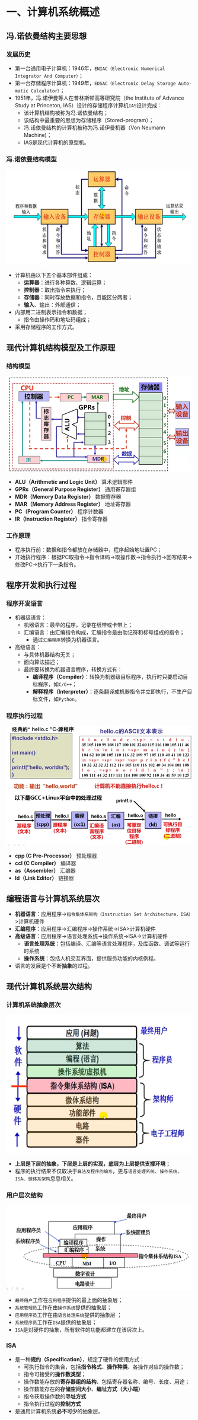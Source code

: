 # 一、计算机系统概述

## 冯.诺依曼结构主要思想

### 发展历史

- 第一台通用电子计算机：1946年，`ENIAC（Electronic Numerical Integrator And Computer）`；
- 第一台存储程序计算机：1949年，`EDSAC（Electronic Delay Storage Auto-matic Calculator）`；
- 1951年，冯.诺伊曼等人在普林斯顿高等研究院（the Institute of Advance Study at Princeton, IAS）设计的存储程序计算机`IAS`设计完成：
  - 该计算机结构被称为冯.诺依曼结构；
  - 该结构中最重要的思想为存储程序（Stored-program）；
  - 冯.诺依曼结构的计算机被称为冯.诺伊曼机器（Von Neumann Machine)；
  - IAS是现代计算机的原型机。

### 冯.诺依曼结构模型

![冯.诺依曼结构模型](https://raw.githubusercontent.com/Hugsy19/Picbed/master/img/20210403220646.png)

- 计算机由以下五个基本部件组成：
  - **运算器**：进行各种算数、逻辑运算；
  - **控制器**：取出指令来执行；
  - **存储器**：同时存放数据和指令，且能区分两者；
  - **输入**、输出：外部通信；
- 内部用二进制表示指令和数据；
  - 指令由操作码和地址码组成；
- 采用存储程序的工作方式。

## 现代计算机结构模型及工作原理

### 结构模型

![现代计算机结构模型](https://raw.githubusercontent.com/Hugsy19/Picbed/master/img/20210403220951.png)

- **ALU（Arithmetic and Logic Unit）** 算术逻辑部件
- **GPRs（General Purpose Register）** 通用寄存器组
- **MDR（Memory Data Register）** 数据寄存器
- **MAR（Memory Address Register）** 地址寄存器
- **PC（Program Counter）** 程序计数器
- **IR（Instruction Register）** 指令寄存器

### 工作原理

- 程序执行前：数据和指令都放在存储器中，程序起始地址置PC；
- 开始执行程序：根据PC取指令->指令译码->取操作数->指令执行->回写结果->修改PC->执行下一条指令。

## 程序开发和执行过程

### 程序开发语言

- 机器级语言：
  - 机器语言：最早的程序，记录在纸带或卡带上；
  - 汇编语言：由汇编指令构成，汇编指令是由助记符和标号组成的指令；
    - 通过`汇编程序`转换为机器语言。
- 高级语言：
  - 与具体机器结构无关；
  - 面向算法描述；
  - 最终要转换为机器语言程序，转换方式有：
    - **编译程序（Compiler）**：转换为机器级目标程序，执行时只要启动目标程序，如`C/C++`；
    - **解释程序（Interpreter）**：逐条翻译成机器指令并立即执行，不生产目标文件，如`Python`。

### 程序执行过程

![典型的程序转换处理过程](https://raw.githubusercontent.com/Hugsy19/Picbed/master/img/20210403221640.png)

- **cpp (C Pre-Processor）** 预处理器
- **ccl (C Compiler）** 编译器
- **as（Assembler）** 汇编器
- **ld（Link Editor）** 链接器
  
## 编程语言与计算机系统层次

- **机器语言**：应用程序->`指令集体系架构（Instruction Set Architecture，ISA）`>计算机硬件
- **汇编程序**：应用程序->汇编程序->操作系统->ISA>计算机硬件
- **高级语言**：应用程序->语言处理系统->操作系统->ISA->计算机硬件
  - **语言处理系统**：包括编译、汇编等语言处理程序，及库函数、调试等运行时系统
  - **操作系统**：包括人机交互界面，提供服务功能的内核例程。
- 语言的发展是个不断**抽象**的过程。

## 现代计算机系统层次结构

### 计算机系统抽象层次

![计算机系统抽象层次](https://raw.githubusercontent.com/Hugsy19/Picbed/master/img/20210403221956.png)

-  **上层是下层的抽象，下层是上层的实现，底层为上层提供支撑环境**；
-  程序的执行结果不仅取决于`算法及程序的编写`，更与`语言处理系统`、`操作系统`、`ISA`、`微体系架构`息息相关。

### 用户层次结构

![用户层次结构](https://raw.githubusercontent.com/Hugsy19/Picbed/master/img/20210403222207.png)

- `最终用户`工作在`应用程序`提供的最上面的抽象层；
- `系统管理员`工作在由`操作系统`提供的抽象层；
- `应用程序员`工作在由`语言处理系统`提供的抽象层 ；
- `系统程序员`工作在`ISA`提供的抽象层；
- `ISA`是对硬件的抽象，所有软件的功能都建立在该层次上。

### ISA

- 是一种**规约（Specification）**，规定了硬件的使用方式：
  - 可执行指令的集合，包括**指令格式**、**操作种类**、各操作对应的操作数；
  - 指令可接受的**操作数类型**；
  - 操作数能存放的**寄存器组的结构**、包括寄存器名称、编号、长度、用途；
  - 操作数能存在的**存储空间大小**、**编址方式（大小端）**
  - 指令获取操作数的**寻址方式**
  - 指令执行过程的**控制方式**
- 是通用计算机系统**必不可少**的抽象层。